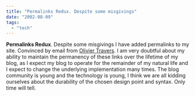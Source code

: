```yaml
---
title: "Permalinks Redux. Despite some misgivings"
date: "2002-08-09"
tags: 
  - "tech"
---
```


**Permalinks Redux**. Despite some misgivings I have added permalinks to my site. Convinced by email from [Olivier Travers](http://webvoice.blogspot.com/). I am very doubtful about my ability to maintain the permanency of these links over the lifetime of my blog, as I expect my blog to operate for the remainder of my natural life and I expect to change the underlying implementation many times. The blog community is young and the technology is young, I think we are all kidding ourselves about the durability of the chosen design point and syntax. Only time will tell.
